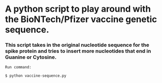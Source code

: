 # A python script to play around with the BioNTech/Pfizer vaccine genetic sequence. 

### This script takes in the original nucleotide sequence for the spike protein and tries to insert more nucleotides that end in Guanine or Cytosine. 


`Run command:`
```
$ python vaccine-sequence.py
```
